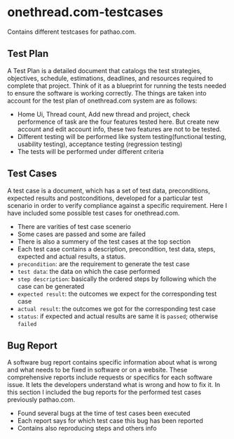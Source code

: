 # onethread.com-testcases

Contains different testcases for pathao.com.

## Test Plan

A Test Plan is a detailed document that catalogs the test strategies, objectives, schedule, estimations, deadlines, and resources required to complete that project. Think of it as a blueprint for running the tests needed to ensure the software is working correctly. The things are taken into account for the test plan of onethread.com system are as follows: 

- Home Ui, Thread count, Add new thread and project, check performence of task are the four features tested here. But create new account and edit account info, these two features are not to be tested.
- Different testing will be performed like system testing(functional testing, usability testing), acceptance testing (regression testing)
- The tests will be performed under different criteria 


## Test Cases

A test case is a document, which has a set of test data, preconditions, expected results and postconditions, developed for a particular test scenario in order to verify compliance against a specific requirement. Here I have included some possible test cases for onethread.com.

- There are varities of test case scenerio
- Some cases are passed and some are failed
- There is also a summery of the test cases at the top section
- Each test case contains a description, precondition, test data, steps, expected and actual results, a status.
- `precondition`: are the requirement to generate the test case
- `test data`: the data on which the case performed
- `step description`: basically the ordered steps by following which the case can be generated
- `expected result`: the outcomes we expect for the corresponding test case
- `actual result`: the outcomes we got for the corresponding test case
- `status`: if expected and actual results are same it is `passed`; otherwise `failed`

## Bug Report


A software bug report contains specific information about what is wrong and what needs to be fixed in software or on a website. These comprehensive reports include requests or specifics for each software issue. It lets the developers understand what is wrong and how to fix it. In this section I included the bug reports for the performed test cases previously pathao.com.

- Found several bugs at the time of test cases been executed
- Each report says for which test case this bug has been reported
- Contains also reproducing steps and others info